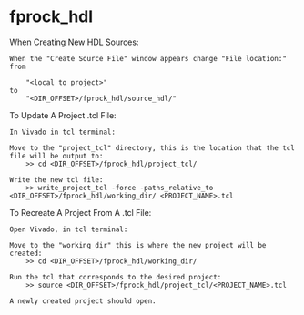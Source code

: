 # fprock_hdl


When Creating New HDL Sources:
	
	When the "Create Source File" window appears change "File location:" from 
	
		"<local to project>" 
	to 
		"<DIR_OFFSET>/fprock_hdl/source_hdl/"
		
	
To Update A Project .tcl File:

	In Vivado in tcl terminal:
	
	Move to the "project_tcl" directory, this is the location that the tcl file will be output to:
		>> cd <DIR_OFFSET>/fprock_hdl/project_tcl/
	
	Write the new tcl file:
		>> write_project_tcl -force -paths_relative_to <DIR_OFFSET>/fprock_hdl/working_dir/ <PROJECT_NAME>.tcl
		
		
To Recreate A Project From A .tcl File:

	Open Vivado, in tcl terminal:
	
	Move to the "working_dir" this is where the new project will be created:
		>> cd <DIR_OFFSET>/fprock_hdl/working_dir/
		
	Run the tcl that corresponds to the desired project:
		>> source <DIR_OFFSET>/fprock_hdl/project_tcl/<PROJECT_NAME>.tcl
		
	A newly created project should open.
